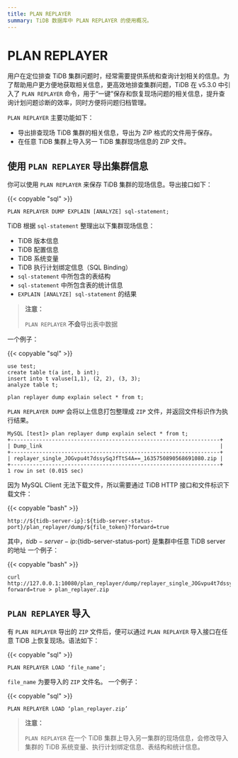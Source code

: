 ```yaml
---
title: PLAN REPLAYER
summary: TiDB 数据库中 PLAN REPLAYER 的使用概况。
---
```


# PLAN REPLAYER

用户在定位排查 TiDB 集群问题时，经常需要提供系统和查询计划相关的信息。为了帮助用户更方便地获取相关信息，更高效地排查集群问题，TiDB 在 v5.3.0 中引入了 `PLAN REPLAYER` 命令，用于“一键”保存和恢复现场问题的相关信息，提升查询计划问题诊断的效率，同时方便将问题归档管理。

`PLAN REPLAYER` 主要功能如下：

- 导出排查现场 TiDB 集群的相关信息，导出为 ZIP 格式的文件用于保存。
- 在任意 TiDB 集群上导入另一 TiDB 集群现场信息的 ZIP 文件。 

## 使用 `PLAN REPLAYER` 导出集群信息

你可以使用 `PLAN REPLAYER` 来保存 TiDB 集群的现场信息。导出接口如下：

{{< copyable "sql" >}}

```
PLAN REPLAYER DUMP EXPLAIN [ANALYZE] sql-statement;
```

TiDB 根据 `sql-statement` 整理出以下集群现场信息：

- TiDB 版本信息
- TiDB 配置信息
- TiDB 系统变量
- TiDB 执行计划绑定信息（SQL Binding）
- `sql-statement` 中所包含的表结构
- `sql-statement` 中所包含表的统计信息
- `EXPLAIN [ANALYZE] sql-statement` 的结果

> **注意：**
>
> `PLAN REPLAYER` **不会**导出表中数据

一个例子：

{{< copyable "sql" >}}
```
use test;
create table t(a int, b int);
insert into t valuse(1,1), (2, 2), (3, 3);
analyze table t;

plan replayer dump explain select * from t;
```

`PLAN REPLAYER DUMP` 会将以上信息打包整理成 `ZIP` 文件，并返回文件标识作为执行结果。

```
MySQL [test]> plan replayer dump explain select * from t;
+------------------------------------------------------------------+
| Dump_link                                                        |
+------------------------------------------------------------------+
| replayer_single_JOGvpu4t7dssySqJfTtS4A==_1635750890568691080.zip |
+------------------------------------------------------------------+
1 row in set (0.015 sec)

```

因为 MySQL Client 无法下载文件，所以需要通过 TiDB HTTP 接口和文件标识下载文件：

{{< copyable "bash" >}}
```
http://${tidb-server-ip}:${tidb-server-status-port}/plan_replayer/dump/${file_token}?forward=true
```

其中，${tidb-server-ip}:${tidb-server-status-port} 是集群中任意 TiDB server 的地址
一个例子：

{{< copyable "bash" >}}
```
curl http://127.0.0.1:10080/plan_replayer/dump/replayer_single_JOGvpu4t7dssySqJfTtS4A==_1635750890568691080.zip?forward=true > plan_replayer.zip
```

## `PLAN REPLAYER` 导入

有 `PLAN REPLAYER` 导出的 `ZIP` 文件后，便可以通过 `PLAN REPLAYER` 导入接口在任意 TiDB 上恢复现场。语法如下：

{{< copyable "sql" >}}
```
PLAN REPLAYER LOAD ‘file_name’;
```

`file_name` 为要导入的 `ZIP` 文件名。
一个例子：

{{< copyable "sql" >}}
```
PLAN REPLAYER LOAD ‘plan_replayer.zip’
```

> **注意：**
>
> `PLAN REPLAYER` 在一个 TiDB 集群上导入另一集群的现场信息，会修改导入集群的 TiDB 系统变量、执行计划绑定信息、表结构和统计信息。

